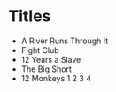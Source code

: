 # Titles

- A River Runs Through It
- Fight Club
- 12 Years a Slave
- The Big Short
- 12 Monkeys
1
2
3
4

